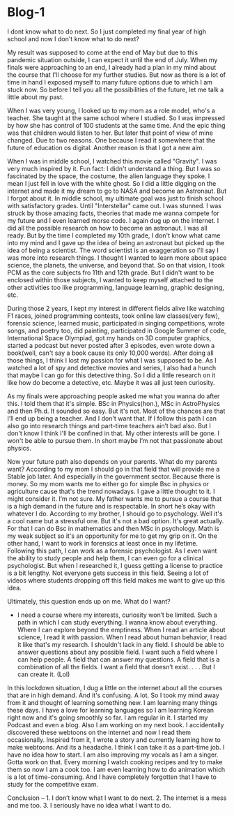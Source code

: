 # Blog-1
   I dont know what to do next.
So I just completed my final year of high school and now I don't know what to do next?

My result was supposed to come at the end of May but due to this pandemic situation outside, I can expect it until the end of July. When my finals were approaching to an end, I already had a plan in my mind about the course that I'll choose for my further studies. But now as there is a lot of time in hand I exposed myself to many future options due to which I am stuck now. So before I tell you all the possibilities of the future, let me talk a little about my past.

When I was very young, I looked up to my mom as a role model, who's a teacher. She taught at the same school where I studied. So I was impressed by how she has control of 100 students at the same time. And the epic thing was that children would listen to her. But later that point of view of mine changed. Due to two reasons. One because I read it somewhere that the future of education os digital. Another reason is that I got a new aim.

When I was in middle school, I watched this movie called "Gravity". I was very much inspired by it. Fun fact: I didn't understand a thing. But I was so fascinated by the space, the costume, the alien language they spoke. I mean I just fell in love with the white ghost. So I did a little digging on the internet and made it my dream to go to NASA and become an Astronaut. But I forgot about it. In middle school, my ultimate goal was just to finish school with satisfactory grades. Until "Interstellar" came out. I was stunned. I was struck by those amazing facts, theories that made me wanna compete for my future and I even learned morse code. I again dug up on the internet. I did all the possible research on how to become an astronaut. I was all ready. But by the time I completed my 10th grade, I don't know what came into my mind and I gave up the idea of being an astronaut but picked up the idea of being a scientist. The word scientist is an exaggeration so I'll say I was more into research things. I thought I wanted to learn more about space science, the planets, the universe, and beyond that. So on that vision, I took PCM as the core subjects fro 11th and 12th grade. But I didn't want to be enclosed within those subjects, I wanted to keep myself attached to the other activities too like programming, language learning, graphic designing, etc.

During those 2 years, I kept my interest in different fields alive like watching F1 races, joined programming contests, took online law classes(very few), forensic science, learned music, participated in singing competitions, wrote songs, and poetry too, did painting, participated in Google Summer of code, International Space Olympiad, got my hands on 3D computer graphics, started a podcast but never posted after 3 episodes, even wrote down a book(well, can't say a book cause its only 10,000 words). After doing all those things, I think I lost my passion for what I was supposed to be. As I watched a lot of spy and detective movies and series, I also had a hunch that maybe I can go for this detective thing. So I did a little research on it like how do become a detective, etc. Maybe it was all just teen curiosity.

As my finals were approaching people asked me what you wanna do after this. I told them that it's simple. BSc in Physics(hon.), MSc in AstroPhysics and then Ph.d. It sounded so easy. But it's not. Most of the chances are that I’ll end up being a teacher. And I don't want that. If I follow this path I can also go into research things and part-time teachers ain’t bad also. But I don't know I think I'll be confined in that. My other interests will be gone. I won't be able to pursue them. In short maybe I’m not that passionate about physics.

Now your future path also depends on your parents. What do my parents want?
According to my mom I should go in that field that will provide me a Stable job later. And especially in the government sector. Because there is money. So my mom wants me to either go for simple Bsc in physics or agriculture cause that's the trend nowadays. I gave a little thought to it. I might consider it. I’m not sure.
My father wants me to pursue a course that is a high demand in the future and is respectable. In short he’s okay with whatever I do.
According to my brother, I should go to psychology. Well it's a cool name but a stressful one. But it's not a bad option. It's great actually. For that I can do Bsc in mathematics and then MSc in psychology. Math is my weak subject so it's an opportunity for me to get my grip on it. On the other hand, I want to work in forensics at least once in my lifetime. Following this path, I can work as a forensic psychologist. As I even want the ability to study people and help them, I can even go for a clinical psychologist. But when I researched it, I guess getting a license to practice is a bit lengthy. Not everyone gets success in this field. Seeing a lot of videos where students dropping off this field makes me want to give up this idea.

Ultimately, this question ends up on me.
What do I want?
- I need a course where my interests, curiosity won’t be limited. Such a path in which I can study everything. I wanna know about everything. Where I can explore beyond the emptiness.
When I read an article about science, I read it with passion. When I read about human behavior, I read it like that's my research. I shouldn't lack in any field. I should be able to answer questions about any possible field. I want such a field where I can help people. A field that can answer my questions. A field that is a combination of all the fields.
I want a field that doesn’t exist.
.
.
.
But I can create it. (Lol)

In this lockdown situation, I dug a little on the internet about all the courses that are in high demand. And it's confusing. A lot. So I took my mind away from it and thought of learning something new. I am learning many things these days. I have a love for learning languages so I am learning Korean right now and it's going smoothly so far. I am regular in it. I started my Podcast and even a blog. Also I am working on my next book. I accidentally discovered these webtoons on the internet and now I read them occasionally. Inspired from it, I wrote a story and currently learning how to make webtoons. And its a headache. I think I can take it as a part-time job. I have no idea how to start. I am also improving my vocals as I am a singer. Gotta work on that. Every morning I watch cooking recipes and try to make them so now I am a cook too. I am even learning how to do animation which is a lot of time-consuming.
And I have completely forgotten that I have to study for the competitive exam.


Conclusion – 1. I don’t know what I want to do next.
2. The internet is a mess and me too.
3. I seriously have no idea what I want to do.
